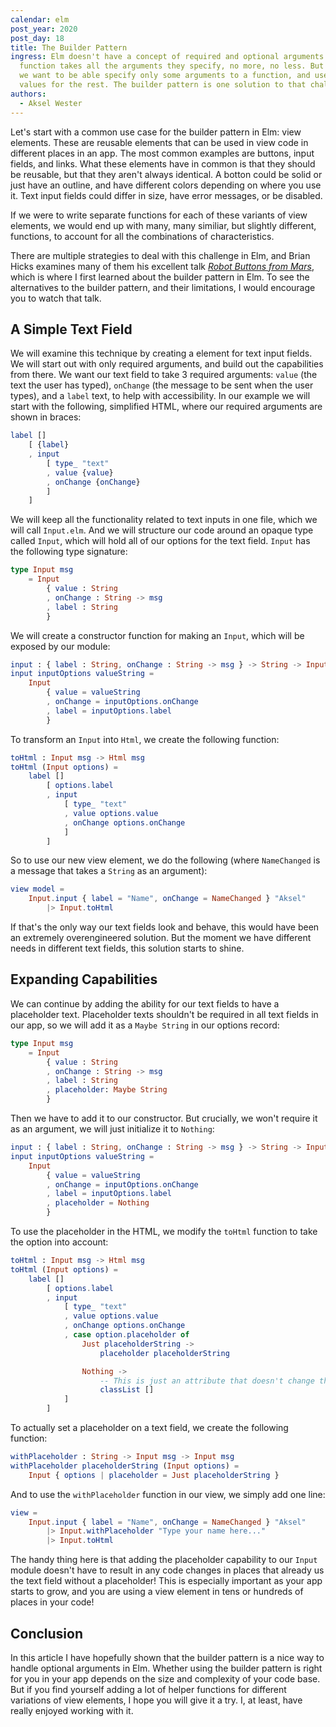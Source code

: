 ```yaml
---
calendar: elm
post_year: 2020
post_day: 18
title: The Builder Pattern
ingress: Elm doesn't have a concept of required and optional arguments. Every
  function takes all the arguments they specify, no more, no less. But sometimes
  we want to be able specify only some arguments to a function, and use default
  values for the rest. The builder pattern is one solution to that challenge.
authors:
  - Aksel Wester
---
```

Let's start with a common use case for the builder pattern in Elm: view elements. These are reusable elements that can be used in view code in different places in an app. The most common examples are buttons, input fields, and links. What these elements have in common is that they should be reusable, but that they aren't always identical. A botton could be solid or just have an outline, and have different colors depending on where you use it. Text input fields could differ in size, have error messages, or be disabled.

If we were to write separate functions for each of these variants of view elements, we would end up with many, many similiar, but slightly different, functions, to account for all the combinations of characteristics.

There are multiple strategies to deal with this challenge in Elm, and Brian Hicks examines many of them his excellent talk [_Robot Buttons from Mars_](https://youtu.be/PDyWP-0H4Zo), which is where I first learned about the builder pattern in Elm. To see the alternatives to the builder pattern, and their limitations, I would encourage you to watch that talk.

## A Simple Text Field

We will examine this technique by creating a element for text input fields. We will start out with only required arguments, and build out the capabilities from there. We want our text field to take 3 required arguments: `value` (the text the user has typed), `onChange` (the message to be sent when the user types), and a `label` text, to help with accessibility. In our example we will start with the following, simplified HTML, where our required arguments are shown in braces:

```elm
label []
    [ {label}
    , input
        [ type_ "text"
        , value {value}
        , onChange {onChange}
        ]
    ]
```

We will keep all the functionality related to text inputs in one file, which we will call `Input.elm`. And we will structure our code around an opaque type called `Input`, which will hold all of our options for the text field. `Input` has the following type signature:

```elm
type Input msg
    = Input
        { value : String
        , onChange : String -> msg
        , label : String
        }
```

We will create a constructor function for making an `Input`, which will be exposed by our module:

```elm
input : { label : String, onChange : String -> msg } -> String -> Input msg
input inputOptions valueString =
    Input
        { value = valueString
        , onChange = inputOptions.onChange
        , label = inputOptions.label
        }
```

To transform an `Input` into `Html`, we create the following function:

```elm
toHtml : Input msg -> Html msg
toHtml (Input options) =
    label []
        [ options.label
        , input
            [ type_ "text"
            , value options.value
            , onChange options.onChange
            ]
        ]
```

So to use our new view element, we do the following (where `NameChanged` is a message that takes a `String` as an argument):

```elm
view model =
    Input.input { label = "Name", onChange = NameChanged } "Aksel"
        |> Input.toHtml
```

If that's the only way our text fields look and behave, this would have been an extremely overengineered solution. But the moment we have different needs in different text fields, this solution starts to shine.

## Expanding Capabilities

We can continue by adding the ability for our text fields to have a placeholder text. Placeholder texts shouldn't be required in all text fields in our app, so we will add it as a `Maybe String` in our options record:

```elm
type Input msg
    = Input
        { value : String
        , onChange : String -> msg
        , label : String
        , placeholder: Maybe String
        }
```

Then we have to add it to our constructor. But crucially, we won't require it as an argument, we will just initialize it to `Nothing`:

```elm
input : { label : String, onChange : String -> msg } -> String -> Input msg
input inputOptions valueString =
    Input
        { value = valueString
        , onChange = inputOptions.onChange
        , label = inputOptions.label
        , placeholder = Nothing
        }
```

To use the placeholder in the HTML, we modify the `toHtml` function to take the option into account:

```elm
toHtml : Input msg -> Html msg
toHtml (Input options) =
    label []
        [ options.label
        , input
            [ type_ "text"
            , value options.value
            , onChange options.onChange
            , case option.placeholder of
                Just placeholderString ->
                    placeholder placeholderString

                Nothing ->
                    -- This is just an attribute that doesn't change the html
                    classList []
            ]
        ]
```

To actually set a placeholder on a text field, we create the following function:

```elm
withPlaceholder : String -> Input msg -> Input msg
withPlaceholder placeholderString (Input options) =
    Input { options | placeholder = Just placeholderString }
```

And to use the `withPlaceholder` function in our view, we simply add one line:

```elm
view =
    Input.input { label = "Name", onChange = NameChanged } "Aksel"
        |> Input.withPlaceholder "Type your name here..."
        |> Input.toHtml
```

The handy thing here is that adding the placeholder capability to our `Input` module doesn't have to result in any code changes in places that already us the text field without a placeholder! This is especially important as your app starts to grow, and you are using a view element in tens or hundreds of places in your code!

## Conclusion

In this article I have hopefully shown that the builder pattern is a nice way to handle optional arguments in Elm. Whether using the builder pattern is right for you in your app depends on the size and complexity of your code base. But if you find yourself adding a lot of helper functions for different variations of view elements, I hope you will give it a try. I, at least, have really enjoyed working with it.